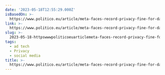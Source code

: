 ```yaml
---
date: '2023-05-18T12:55:29.000Z'
isBasedOn: >-
  https://www.politico.eu/article/meta-faces-record-privacy-fine-for-data-transfers-to-the-us/
link: >-
  https://www.politico.eu/article/meta-faces-record-privacy-fine-for-data-transfers-to-the-us/
slug: >-
  2023-05-18-httpswwwpoliticoeuarticlemeta-faces-record-privacy-fine-for-data-transfers-to-the-us
tags:
  - ad tech
  - Privacy
  - social media
title: >-
  https://www.politico.eu/article/meta-faces-record-privacy-fine-for-data-transfers-to-the-us/
---
```


